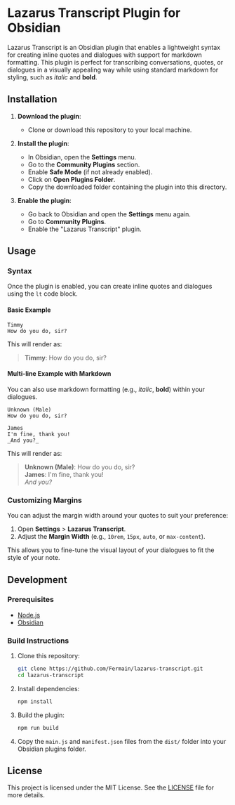 # Lazarus Transcript Plugin for Obsidian

Lazarus Transcript is an Obsidian plugin that enables a lightweight syntax for creating inline quotes and dialogues with support for markdown formatting. This plugin is perfect for transcribing conversations, quotes, or dialogues in a visually appealing way while using standard markdown for styling, such as _italic_ and **bold**.

## Installation

1. **Download the plugin**:
   - Clone or download this repository to your local machine.

2. **Install the plugin**:
   - In Obsidian, open the **Settings** menu.
   - Go to the **Community Plugins** section.
   - Enable **Safe Mode** (if not already enabled).
   - Click on **Open Plugins Folder**.
   - Copy the downloaded folder containing the plugin into this directory.

3. **Enable the plugin**:
   - Go back to Obsidian and open the **Settings** menu again.
   - Go to **Community Plugins**.
   - Enable the "Lazarus Transcript" plugin.

## Usage

### Syntax

Once the plugin is enabled, you can create inline quotes and dialogues using the `lt` code block.

#### Basic Example

```lt
Timmy
How do you do, sir?
```

This will render as:

> **Timmy**: How do you do, sir?

#### Multi-line Example with Markdown

You can also use markdown formatting (e.g., _italic_, **bold**) within your dialogues.

```lt
Unknown (Male)
How do you do, sir?

James
I'm fine, thank you!  
_And you?_
```

This will render as:

> **Unknown (Male)**: How do you do, sir?  
> **James**: I'm fine, thank you!  
> _And you?_

### Customizing Margins

You can adjust the margin width around your quotes to suit your preference:

1. Open **Settings** > **Lazarus Transcript**.
2. Adjust the **Margin Width** (e.g., `10rem`, `15px`, `auto`, or `max-content`).

This allows you to fine-tune the visual layout of your dialogues to fit the style of your note.

## Development

### Prerequisites

- [Node.js](https://nodejs.org/)
- [Obsidian](https://obsidian.md/)

### Build Instructions

1. Clone this repository:
   ```bash
   git clone https://github.com/Fermain/lazarus-transcript.git
   cd lazarus-transcript
   ```

2. Install dependencies:
   ```bash
   npm install
   ```

3. Build the plugin:
   ```bash
   npm run build
   ```

4. Copy the `main.js` and `manifest.json` files from the `dist/` folder into your Obsidian plugins folder.

## License

This project is licensed under the MIT License. See the [LICENSE](LICENSE) file for more details.
